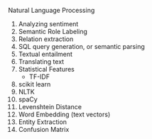 

Natural Language Processing

   1. Analyzing sentiment
   2. Semantic Role Labeling
   3. Relation extraction
   4. SQL query generation, or semantic parsing
   5. Textual entailment
   6. Translating text
   7. Statistical Features
      - TF-IDF
   8. scikit learn
   9. NLTK
   10. spaCy
   11. Levenshtein Distance
   12. Word Embedding (text vectors)
   13. Entity Extraction
   14. Confusion Matrix

    



